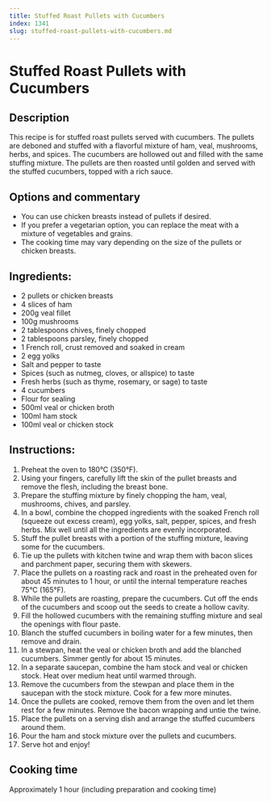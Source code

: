 ```yaml
---
title: Stuffed Roast Pullets with Cucumbers
index: 1341
slug: stuffed-roast-pullets-with-cucumbers.md
---
```


# Stuffed Roast Pullets with Cucumbers

## Description
This recipe is for stuffed roast pullets served with cucumbers. The pullets are deboned and stuffed with a flavorful mixture of ham, veal, mushrooms, herbs, and spices. The cucumbers are hollowed out and filled with the same stuffing mixture. The pullets are then roasted until golden and served with the stuffed cucumbers, topped with a rich sauce.

## Options and commentary
- You can use chicken breasts instead of pullets if desired.
- If you prefer a vegetarian option, you can replace the meat with a mixture of vegetables and grains.
- The cooking time may vary depending on the size of the pullets or chicken breasts.

## Ingredients:
- 2 pullets or chicken breasts
- 4 slices of ham
- 200g veal fillet
- 100g mushrooms
- 2 tablespoons chives, finely chopped
- 2 tablespoons parsley, finely chopped
- 1 French roll, crust removed and soaked in cream
- 2 egg yolks
- Salt and pepper to taste
- Spices (such as nutmeg, cloves, or allspice) to taste
- Fresh herbs (such as thyme, rosemary, or sage) to taste
- 4 cucumbers
- Flour for sealing
- 500ml veal or chicken broth
- 100ml ham stock
- 100ml veal or chicken stock

## Instructions:
1. Preheat the oven to 180°C (350°F).
2. Using your fingers, carefully lift the skin of the pullet breasts and remove the flesh, including the breast bone.
3. Prepare the stuffing mixture by finely chopping the ham, veal, mushrooms, chives, and parsley.
4. In a bowl, combine the chopped ingredients with the soaked French roll (squeeze out excess cream), egg yolks, salt, pepper, spices, and fresh herbs. Mix well until all the ingredients are evenly incorporated.
5. Stuff the pullet breasts with a portion of the stuffing mixture, leaving some for the cucumbers.
6. Tie up the pullets with kitchen twine and wrap them with bacon slices and parchment paper, securing them with skewers.
7. Place the pullets on a roasting rack and roast in the preheated oven for about 45 minutes to 1 hour, or until the internal temperature reaches 75°C (165°F).
8. While the pullets are roasting, prepare the cucumbers. Cut off the ends of the cucumbers and scoop out the seeds to create a hollow cavity.
9. Fill the hollowed cucumbers with the remaining stuffing mixture and seal the openings with flour paste.
10. Blanch the stuffed cucumbers in boiling water for a few minutes, then remove and drain.
11. In a stewpan, heat the veal or chicken broth and add the blanched cucumbers. Simmer gently for about 15 minutes.
12. In a separate saucepan, combine the ham stock and veal or chicken stock. Heat over medium heat until warmed through.
13. Remove the cucumbers from the stewpan and place them in the saucepan with the stock mixture. Cook for a few more minutes.
14. Once the pullets are cooked, remove them from the oven and let them rest for a few minutes. Remove the bacon wrapping and untie the twine.
15. Place the pullets on a serving dish and arrange the stuffed cucumbers around them.
16. Pour the ham and stock mixture over the pullets and cucumbers.
17. Serve hot and enjoy!

## Cooking time
Approximately 1 hour (including preparation and cooking time)